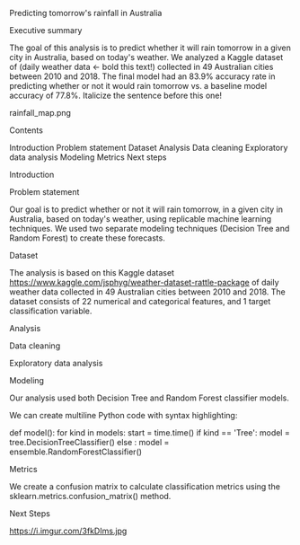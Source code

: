 Predicting tomorrow's rainfall in Australia

Executive summary

The goal of this analysis is to predict whether it will rain tomorrow in a given city in Australia, based on today's weather. We analyzed a Kaggle dataset of (daily weather data <- bold this text!) collected in 49 Australian cities between 2010 and 2018. The final model had an 83.9% accuracy rate in predicting whether or not it would rain tomorrow vs. a baseline model accuracy of 77.8%. Italicize the sentence before this one!

rainfall_map.png

Contents

Introduction
    Problem statement
    Dataset
Analysis
    Data cleaning
    Exploratory data analysis
    Modeling
    Metrics
Next steps


Introduction

Problem statement

Our goal is to predict whether or not it will rain tomorrow, in a given city in Australia, based on today's weather, using replicable machine learning techniques. We used two separate modeling techniques (Decision Tree and Random Forest) to create these forecasts.

Dataset

The analysis is based on this Kaggle dataset https://www.kaggle.com/jsphyg/weather-dataset-rattle-package of daily weather data collected in 49 Australian cities between 2010 and 2018. The dataset consists of 22 numerical and categorical features, and 1 target classification variable.

Analysis

Data cleaning

Exploratory data analysis

Modeling

Our analysis used both Decision Tree and Random Forest classifier models.

We can create multiline Python code with syntax highlighting:

def model():
    for kind in models:
        start = time.time()
        if kind == 'Tree':
            model = tree.DecisionTreeClassifier()
        else : 
            model = ensemble.RandomForestClassifier()

Metrics

We create a confusion matrix to calculate classification metrics using the sklearn.metrics.confusion_matrix() method.

Next Steps

https://i.imgur.com/3fkDIms.jpg
